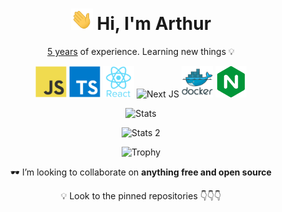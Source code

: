 <h1 align="center"><img src="https://raw.githubusercontent.com/ABSphreak/ABSphreak/master/gifs/Hi.gif" width="35px" /> Hi, I'm Arthur</h1>

<p align="center">
<a href="https://www.linkedin.com/in/arthur_arslanov/">5 years</a> of experience. Learning new things 💡
</p>

<p align="center">
  <img src="https://raw.githubusercontent.com/devicons/devicon/master/icons/javascript/javascript-original.svg" alt="JavaScript" width="50" height="50"/>
  <img src="https://raw.githubusercontent.com/devicons/devicon/master/icons/typescript/typescript-original.svg" alt="TypeScript" width="50" height="50"/>
  <img src="https://raw.githubusercontent.com/devicons/devicon/master/icons/react/react-original-wordmark.svg" alt="React JS" width="50" height="50"/>
  <img src="https://user-images.githubusercontent.com/51407990/230782687-af00c698-8021-4b58-a7b7-d75d5cb93d18.png" alt="Next JS" height="50" />
  <img src="https://raw.githubusercontent.com/devicons/devicon/master/icons/docker/docker-original-wordmark.svg" alt="Docker" width="50" height="50"/>
  <img src="https://raw.githubusercontent.com/devicons/devicon/master/icons/nginx/nginx-original.svg" alt="Nginx" width="50" height="50"/>
</p>


<p align="center">
  <img src="https://github-readme-streak-stats.herokuapp.com/?user=Arthur-Arslanov&background=FFFFFF&dates=000000&hide_border=true&currStreakNum=black" alt="Stats" />
</p>

<p align="center">
  <img src="https://github-readme-stats.vercel.app/api?username=Arthur-Arslanov&show_icons=true&hide_border=true&title_color=000&icon_color=f29132" alt="Stats 2" />
</p>

<p align="center">
  <img src="https://github-profile-trophy.vercel.app/?username=Arthur-Arslanov&column=4" alt="Trophy" />
</p>

<p align="center">🕶 I’m looking to collaborate on <b>anything free and open source</b></p>
<p align="center">💡 Look to the pinned repositories 👇👇👇</b></p>
